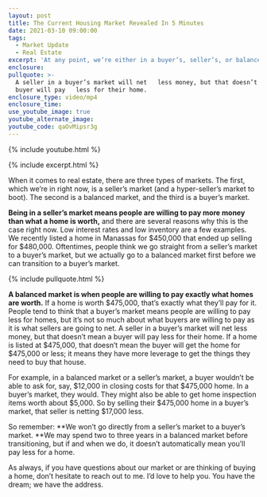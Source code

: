 ```yaml
---
layout: post
title: The Current Housing Market Revealed In 5 Minutes
date: 2021-03-10 09:00:00
tags:
  - Market Update
  - Real Estate
excerpt: 'At any point, we’re either in a buyer’s, seller’s, or balanced market.'
enclosure:
pullquote: >-
  A seller in a buyer’s market will net   less money, but that doesn’t mean a
  buyer will pay   less for their home.
enclosure_type: video/mp4
enclosure_time:
use_youtube_image: true
youtube_alternate_image:
youtube_code: qaOvMipsr3g
---
```

{% include youtube.html %}

{% include excerpt.html %}

When it comes to real estate, there are three types of markets. The first, which we’re in right now, is a seller’s market (and a hyper-seller’s market to boot). The second is a balanced market, and the third is a buyer’s market.&nbsp;

**Being in a seller’s market means people are willing to pay more money than what a home is worth,**&nbsp;and there are several reasons why this is the case right now. Low interest rates and low inventory are a few examples. We recently listed a home in Manassas for $450,000 that ended up selling for $480,000. Oftentimes, people think we go straight from a seller’s market to a buyer’s market, but we actually go to a balanced market first before we can transition to a buyer’s market.

{% include pullquote.html %}

**A balanced market is when people are willing to pay exactly what homes are worth.**&nbsp;If a home is worth $475,000, that’s exactly what they’ll pay for it. People tend to think that a buyer’s market means people are willing to pay less for homes, but it’s not so much about what buyers are willing to pay as it is what sellers are going to net. A seller in a buyer’s market will net less money, but that doesn’t mean a buyer will pay less for their home. If a home is listed at $475,000, that doesn’t mean the buyer will get the home for $475,000 or less; it means they have more leverage to get the things they need to buy that house.&nbsp;

For example, in a balanced market or a seller’s market, a buyer wouldn’t be able to ask for, say, $12,000 in closing costs for that $475,000 home. In a buyer’s market, they would. They might also be able to get home inspection items worth about $5,000. So by selling their $475,000 home in a buyer’s market, that seller is netting $17,000 less.&nbsp;

So remember:&nbsp;**We won’t go directly from a seller’s market to a buyer’s market.&nbsp;**We may spend two to three years in a balanced market before transitioning, but if and when we do, it doesn’t automatically mean you’ll pay less for a home.&nbsp;

As always, if you have questions about our market or are thinking of buying a home, don’t hesitate to reach out to me. I’d love to help you. You have the dream; we have the address.
